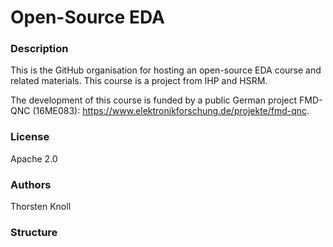 # Open-Source EDA
### Description
This is the GitHub organisation for hosting an open-source EDA course and related materials. This course is a project from IHP and HSRM.

The development of this course is funded by a public German project FMD-QNC (16ME083): https://www.elektronikforschung.de/projekte/fmd-qnc.
### License
Apache 2.0
### Authors
Thorsten Knoll
### Structure
